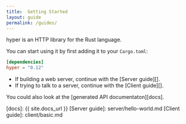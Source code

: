 ```yaml
---
title:  Getting Started
layout: guide
permalink: /guides/
---
```


hyper is an HTTP library for the Rust language.

You can start using it by first adding it to your `Cargo.toml`:

```toml
[dependencies]
hyper = "0.12"
```

- If building a web server, continue with the [Server guide][].
- If trying to talk to a server, continue with the [Client guide][].

You could also look at the [generated API documentaton][docs].

[docs]: {{ site.docs_url }}
[Server guide]: server/hello-world.md
[Client guide]: client/basic.md
